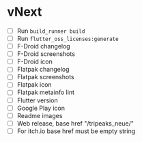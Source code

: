 # vNext

- [ ] Run ```build_runner build```
- [ ] Run ```flutter_oss_licenses:generate```
- [ ] F-Droid changelog
- [ ] F-Droid screenshots
- [ ] F-Droid icon
- [ ] Flatpak changelog
- [ ] Flatpak screenshots
- [ ] Flatpak icon
- [ ] Flatpak metainfo lint
- [ ] Flutter version
- [ ] Google Play icon
- [ ] Readme images
- [ ] Web release, base href "/tripeaks_neue/"
- [ ] For itch.io base href must be empty string